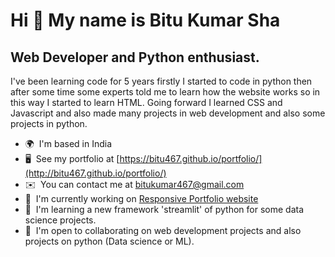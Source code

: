 Hi 👋 My name is Bitu Kumar Sha
===============================

Web Developer and Python enthusiast.
------------------------------------

I've been learning code for 5 years firstly I started to code in python then after some time some experts told me to learn how the website works so in this way I started to learn HTML. Going forward I learned CSS and Javascript and also made many projects in web development and also some projects in python.

*   🌍  I'm based in India
*   🖥️  See my portfolio at [https://bitu467.github.io/portfolio/](http://bitu467.github.io/portfolio/)
*   ✉️  You can contact me at [bitukumar467@gmail.com](mailto:bitukumar467@gmail.com)
*   🚀  I'm currently working on [Responsive Portfolio website](http://bitu467.github.io/portfolio/)
*   🧠  I'm learning a new framework 'streamlit' of python for some data science projects.
*   🤝  I'm open to collaborating on web development projects and also projects on python (Data science or ML).


                    
                 
                  
                  
                  
             
